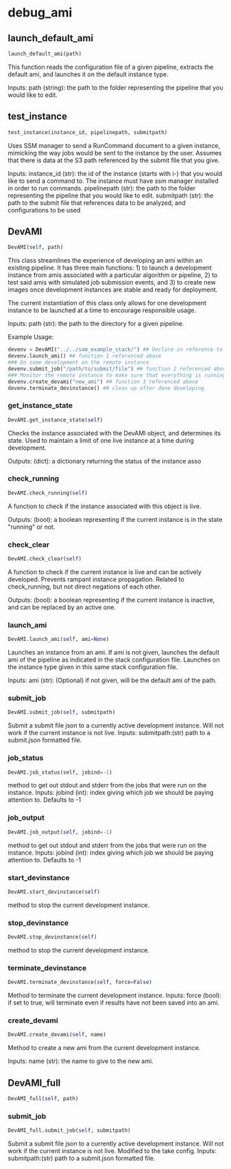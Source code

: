 # debug_ami

## launch_default_ami
```python
launch_default_ami(path)
```

This function reads the configuration file of a given pipeline, extracts the default ami, and launches it on the default instance type.

Inputs:
path (string): the path to the folder representing the pipeline that you would like to edit.

## test_instance
```python
test_instance(instance_id, pipelinepath, submitpath)
```

Uses SSM manager to send a RunCommand document to a given instance, mimicking the way jobs would be sent to the instance by the user. Assumes that there is data at the S3 path referenced by the submit file that you give.


Inputs:
instance_id (str): the id of the instance (starts with i-) that you would like to send a command to. The instance must have ssm manager installed in order to run commands.
pipelinepath (str): the path to the folder representing the pipeline that you would like to edit.
submitpath (str): the path to the submit file that references data to be analyzed, and configurations to be used

## DevAMI
```python
DevAMI(self, path)
```

This class streamlines the experience of developing an ami within an existing pipeline. It has three main functions: 1) to launch a development instance from amis associated with a particular algorithm or pipeline, 2) to test said amis with simulated job submission events, and 3) to create new images once development instances are stable and ready for deployment.

The current instantiation of this class only allows for one development instance to be launched at a time to encourage responsible usage.

Inputs:
path (str): the path to the directory for a given pipeline.


Example Usage:
```python
devenv = DevAMI("../../sam_example_stack/") ## Declare in reference to a particular NCAP pipeline
devenv.launch_ami() ## function 1 referenced above
### Do some development on the remote instance
devenv.submit_job("/path/to/submit/file") ## function 2 referenced above
### Monitor the remote instance to make sure that everything is running as expected, outputs are returned
devenv.create_devami("new_ami") ## function 3 referenced above
devenv.terminate_devinstance() ## clean up after done developing
```

### get_instance_state
```python
DevAMI.get_instance_state(self)
```

Checks the instance associated with the DevAMI object, and determines its state. Used to maintain a limit of one live instance at a time during development.

Outputs:
(dict): a dictionary returning the status of the instance asso




### check_running
```python
DevAMI.check_running(self)
```

A function to check if the instance associated with this object is live.

Outputs:
(bool): a boolean representing if the current instance is in the state "running" or not.

### check_clear
```python
DevAMI.check_clear(self)
```

A function to check if the current instance is live and can be actively developed. Prevents rampant instance propagation. Related to check_running, but not direct negations of each other.

Outputs:
(bool): a boolean representing if the current instance is inactive, and can be replaced by an active one.

### launch_ami
```python
DevAMI.launch_ami(self, ami=None)
```

Launches an instance from an ami. If ami is not given, launches the default ami of the pipeline as indicated in the stack configuration file. Launches on the instance type given in this same stack configuration file.

Inputs:
ami (str): (Optional) if not given, will be the default ami of the path.

### submit_job
```python
DevAMI.submit_job(self, submitpath)
```

Submit a submit file json to a currently active development instance. Will not work if the current instance is not live.
Inputs:
submitpath:(str) path to a submit.json formatted file.

### job_status
```python
DevAMI.job_status(self, jobind=-1)
```

method to get out stdout and stderr from the jobs that were run on the instance.
Inputs:
jobind (int): index giving which job we should be paying attention to. Defaults to -1

### job_output
```python
DevAMI.job_output(self, jobind=-1)
```

method to get out stdout and stderr from the jobs that were run on the instance.
Inputs:
jobind (int): index giving which job we should be paying attention to. Defaults to -1

### start_devinstance
```python
DevAMI.start_devinstance(self)
```

method to stop the current development instance.

### stop_devinstance
```python
DevAMI.stop_devinstance(self)
```

method to stop the current development instance.

### terminate_devinstance
```python
DevAMI.terminate_devinstance(self, force=False)
```

Method to terminate the current development instance.
Inputs:
force (bool): if set to true, will terminate even if results have not been saved into an ami.

### create_devami
```python
DevAMI.create_devami(self, name)
```

Method to create a new ami from the current development instance.

Inputs:
name (str): the name to give to the new ami.

## DevAMI_full
```python
DevAMI_full(self, path)
```

### submit_job
```python
DevAMI_full.submit_job(self, submitpath)
```

Submit a submit file json to a currently active development instance. Will not work if the current instance is not live. Modified to the take config.
Inputs:
submitpath:(str) path to a submit.json formatted file.


